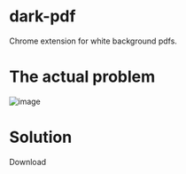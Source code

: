 # dark-pdf
Chrome extension for white background pdfs.

# The actual problem
![image](https://user-images.githubusercontent.com/58127640/172258790-7d692682-5e08-4e92-8cee-3893bfba98dc.png)

# Solution
Download

